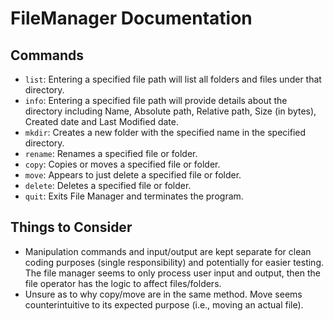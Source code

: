 # FileManager Documentation

## Commands
* `list`: Entering a specified file path will list all folders and files under that directory.
* `info`: Entering a specified file path will provide details about the directory including Name, Absolute path, Relative path, Size (in bytes), Created date and Last Modified date.
* `mkdir`: Creates a new folder with the specified name in the specified directory.
* `rename`: Renames a specified file or folder.
* `copy`: Copies or moves a specified file or folder.
* `move`: Appears to just delete a specified file or folder.
* `delete`: Deletes a specified file or folder.
* `quit`: Exits File Manager and terminates the program.

## Things to Consider
* Manipulation commands and input/output are kept separate for clean coding purposes (single responsibility) and potentially for easier testing. The file manager seems to only process user input and output, then the file operator has the logic to affect files/folders.
* Unsure as to why copy/move are in the same method. Move seems counterintuitive to its expected purpose (i.e., moving an actual file).
    

